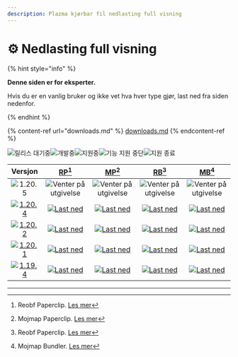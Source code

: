 ```yaml
---
description: Plazma kjørbar fil nedlasting full visning
---
```


# ⚙️ Nedlasting full visning

{% hint style="info" %}

**Denne siden er for eksperter.**

Hvis du er en vanlig bruker og ikke vet hva hver type gjør, last ned fra siden nedenfor.

{% endhint %}

{% content-ref url="downloads.md" %}
[downloads.md](downloads.md)
{% endcontent-ref %}

[wtr]: <https://badge.plazmamc.org/0/Venter på utgivelse>

![릴리스 대기중][wtr]![개발중](https://badge.plazmamc.org/1/개발중)![지원중](https://badge.plazmamc.org/2/지원중)![기능 지원 중단](https://badge.plazmamc.org/6/기능%20지원%20중단)![지원 종료](https://badge.plazmamc.org/4/지원%20종료)

|                                      Versjon                                      |                               [RP](#user-content-fn-1)[^1]                               |                               [MP](#user-content-fn-2)[^2]                               |                               [RB](#user-content-fn-3)[^3]                               |                               [MB](#user-content-fn-4)[^4]                               |
| :-------------------------------------------------------------------------------: | :--------------------------------------------------------------------------------------: | :--------------------------------------------------------------------------------------: | :--------------------------------------------------------------------------------------: | :--------------------------------------------------------------------------------------: |
|                   ![1.20.5](https://badge.plazmamc.org/0/1.20.5)                  |                                ![Venter på utgivelse][wtr]                               |                                ![Venter på utgivelse][wtr]                               |                                ![Venter på utgivelse][wtr]                               |                                ![Venter på utgivelse][wtr]                               |
| [![1.20.4](https://badge.plazmamc.org/2/1.20.4)](https://git.plazmamc.org/1.20.4) | [![Last ned](https://badge.plazmamc.org/1/Last%20ned)](https://dl.plazmamc.org/1.20.4/0) | [![Last ned](https://badge.plazmamc.org/1/Last%20ned)](https://dl.plazmamc.org/1.20.4/1) | [![Last ned](https://badge.plazmamc.org/1/Last%20ned)](https://dl.plazmamc.org/1.20.4/2) | [![Last ned](https://badge.plazmamc.org/1/Last%20ned)](https://dl.plazmamc.org/1.20.4/3) |
| [![1.20.2](https://badge.plazmamc.org/6/1.20.2)](https://git.plazmamc.org/1.20.2) | [![Last ned](https://badge.plazmamc.org/1/Last%20ned)](https://dl.plazmamc.org/1.20.2/0) | [![Last ned](https://badge.plazmamc.org/1/Last%20ned)](https://dl.plazmamc.org/1.20.2/1) | [![Last ned](https://badge.plazmamc.org/1/Last%20ned)](https://dl.plazmamc.org/1.20.2/2) | [![Last ned](https://badge.plazmamc.org/1/Last%20ned)](https://dl.plazmamc.org/1.20.2/3) |
| [![1.20.1](https://badge.plazmamc.org/4/1.20.1)](https://git.plazmamc.org/1.20.1) | [![Last ned](https://badge.plazmamc.org/1/Last%20ned)](https://dl.plazmamc.org/1.20.1/0) | [![Last ned](https://badge.plazmamc.org/1/Last%20ned)](https://dl.plazmamc.org/1.20.1/1) | [![Last ned](https://badge.plazmamc.org/1/Last%20ned)](https://dl.plazmamc.org/1.20.1/2) | [![Last ned](https://badge.plazmamc.org/1/Last%20ned)](https://dl.plazmamc.org/1.20.1/3) |
| [![1.19.4](https://badge.plazmamc.org/4/1.19.4)](https://git.plazmamc.org/1.19.4) | [![Last ned](https://badge.plazmamc.org/1/Last%20ned)](https://dl.plazmamc.org/1.19.4/0) | [![Last ned](https://badge.plazmamc.org/1/Last%20ned)](https://dl.plazmamc.org/1.19.4/1) | [![Last ned](https://badge.plazmamc.org/1/Last%20ned)](https://dl.plazmamc.org/1.19.4/2) | [![Last ned](https://badge.plazmamc.org/1/Last%20ned)](https://dl.plazmamc.org/1.19.4/3) |

***

[^1]: Reobf Paperclip. [Les mer](../administration/getting-started#id-2)

[^2]: Mojmap Paperclip. [Les mer](../administration/getting-started#id-2)

[^3]: Reobf Paperclip. [Les mer](../administration/getting-started#id-2)

[^4]: Mojmap Bundler. [Les mer](../administration/getting-started#id-2)
